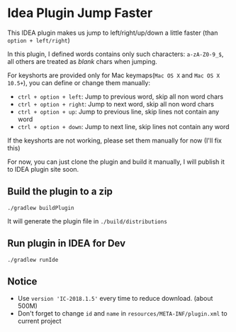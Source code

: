 Idea Plugin Jump Faster
=======================

This IDEA plugin makes us jump to left/right/up/down a little faster (than `option + left/right`)

In this plugin, I defined words contains only such characters: `a-zA-Z0-9_$`, all others are treated as _blank_ chars when jumping.

For keyshorts are provided only for Mac keymaps(`Mac OS X` and `Mac OS X 10.5+`), you can define or change them manually:

- `ctrl + option + left`: Jump to previous word, skip all non word chars
- `ctrl + option + right`: Jump to next word, skip all non word chars
- `ctrl + option + up`: Jump to previous line, skip lines not contain any word
- `ctrl + option + down`: Jump to next line, skip lines not contain any word

If the keyshorts are not working, please set them manually for now (I'll fix this)

For now, you can just clone the plugin and build it manually, I will publish it to IDEA plugin site soon.

Build the plugin to a zip
-------------------------

```
./gradlew buildPlugin
```

It will generate the plugin file in `./build/distributions`

Run plugin in IDEA for Dev
--------------------------

```
./gradlew runIde
```


Notice
-------

- Use `version 'IC-2018.1.5'` every time to reduce download. (about 500M)
- Don't forget to change `id` and `name` in `resources/META-INF/plugin.xml` to current project
